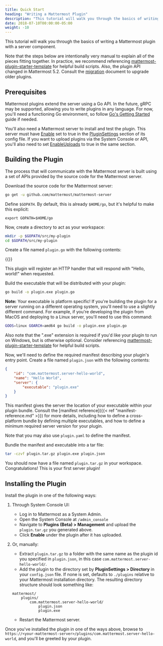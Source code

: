 ```yaml
---
title: Quick Start
heading: "Writing a Mattermost Plugin"
description: "This tutorial will walk you through the basics of writing a Mattermost plugin with a server component."
date: 2018-07-10T00:00:00-05:00
weight: -10
---
```


This tutorial will walk you through the basics of writing a Mattermost plugin with a server component.

Note that the steps below are intentionally very manual to explain all of the pieces fitting together. In practice, we recommend referencing [mattermost-plugin-starter-template](https://github.com/mattermost/mattermost-plugin-starter-template) for helpful build scripts. Also, the plugin API changed in Mattermost 5.2. Consult the [migration](/extend/plugins/migration/) document to upgrade older plugins.

## Prerequisites

Mattermost plugins extend the server using a Go API. In the future, gRPC may be supported, allowing you to write plugins in any language. For now, you'll need a functioning Go environment, so follow [Go's Getting Started](https://golang.org/doc/install) guide if needed.

You'll also need a Mattermost server to install and test the plugin. This server must have [Enable](https://docs.mattermost.com/administration/config-settings.html#enable-plugins) set to true in the [PluginSettings](https://docs.mattermost.com/administration/config-settings.html#plugins-beta) section of its config file. If you want to upload plugins via the System Console or API, you'll also need to set [EnableUploads](https://docs.mattermost.com/administration/config-settings.html#enable-plugin-uploads) to true in the same section.

## Building the Plugin

The process that will communicate with the Mattermost server is built using a set of APIs provided by the source code for the Mattermost server.

Download the source code for the Mattermost server:

```bash
go get -u github.com/mattermost/mattermost-server
```

Define `$GOPATH`. By default, this is already `$HOME/go`, but it's helpful to make this explicit:
```
export GOPATH=$HOME/go
```

Now, create a directory to act as your workspace:

```bash
mkdir -p $GOPATH/src/my-plugin
cd $GOPATH/src/my-plugin
```

Create a file named `plugin.go` with the following contents:

{{<plugingoexamplecode name="_helloWorld">}}

This plugin will register an HTTP handler that will respond with "Hello, world!" when requested.

Build the executable that will be distributed with your plugin:

```bash
go build -o plugin.exe plugin.go
```

**Note:** Your executable is platform specific! If you're building the plugin for a server running on a different operating system, you'll need to use a slightly different command. For example, if you're developing the plugin from MacOS and deploying to a Linux server, you'll need to use this command:

```bash
GOOS=linux GOARCH=amd64 go build -o plugin.exe plugin.go
```

Also note that the ".exe" extension is required if you'd like your plugin to run on Windows, but is otherwise optional. Consider referencing [mattermost-plugin-starter-template](https://github.com/mattermost/mattermost-plugin-starter-template) for helpful build scripts.

Now, we'll need to define the required manifest describing your plugin's entry point. Create a file named `plugin.json` with the following contents:

```json
{
    "id": "com.mattermost.server-hello-world",
    "name": "Hello World",
    "server": {
        "executable": "plugin.exe"
    }
}
```

This manifest gives the server the location of your executable within your plugin bundle. Consult the [manifest reference]({{< ref "manifest-reference.md" >}}) for more details, including how to define a cross-platform bundle by defining multiple executables, and how to define a minimum required server version for your plugin.

Note that you may also use `plugin.yaml` to define the manifest.

Bundle the manifest and executable into a tar file:

```bash
tar -czvf plugin.tar.gz plugin.exe plugin.json
```

You should now have a file named `plugin.tar.gz` in your workspace. Congratulations! This is your first server plugin!

## Installing the Plugin

Install the plugin in one of the following ways:

1) Through System Console UI:

    - Log in to Mattermost as a System Admin.
    - Open the System Console at `/admin_console`
    - Navigate to **Plugins (Beta) > Management** and upload the `plugin.tar.gz` you generated above.
    - Click **Enable** under the plugin after it has uploaded.

2) Or, manually:

    - Extract `plugin.tar.gz` to a folder with the same name as the plugin id you specified in ``plugin.json``, in this case `com.mattermost.server-hello-world/`.
    - Add the plugin to the directory set by **PluginSettings > Directory** in your ``config.json`` file. If none is set, defaults to `./plugins` relative to your Mattermost installation directory. The resulting directory structure should look something like:

    ```
    mattermost/
        plugins/
            com.mattermost.server-hello-world/
                plugin.json
                plugin.exe
    ```
    - Restart the Mattermost server.

Once you've installed the plugin in one of the ways above, browse to `https://<your-mattermost-server>/plugins/com.mattermost.server-hello-world`, and you'll be greeted by your plugin.

